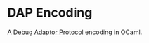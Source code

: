 # DAP Encoding

A [Debug Adaptor Protocol](https://microsoft.github.io/debug-adapter-protocol/overview) encoding in OCaml.
